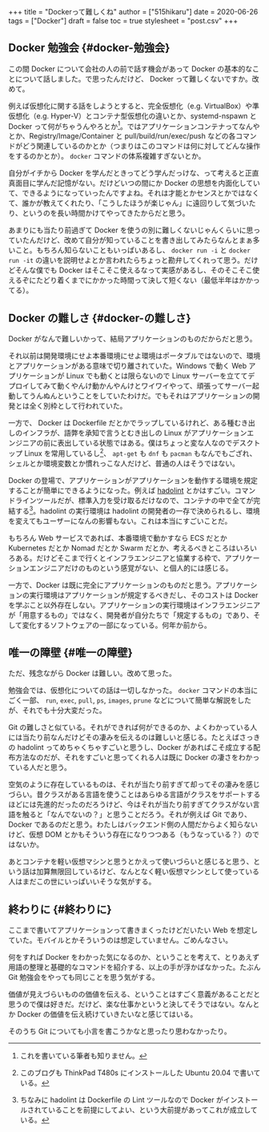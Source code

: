 +++
title = "Dockerって難しくね"
author = ["515hikaru"]
date = 2020-06-26
tags = ["Docker"]
draft = false
toc = true
stylesheet = "post.csv"
+++

## Docker 勉強会 {#docker-勉強会}

この間 Docker について会社の人の前で話す機会があって Docker の基本的なことについて話しました。で思ったんだけど、 Docker って難しくないですか。改めて。

例えば仮想化に関する話をしようとすると、完全仮想化（e.g. VirtualBox）や準仮想化（e.g. Hyper-V）とコンテナ型仮想化の違いとか、systemd-nspawn と Docker って何がちゃうんやろとか[^fn:1]。ではアプリケーションコンテナってなんやとか、Registry/Image/Container と pull/build/run/exec/push などの各コマンドがどう関連しているのかとか（つまりはこのコマンドは何に対してどんな操作をするのかとか）。 `docker` コマンドの体系複雑すぎないとか。

自分がイチから Docker を学んだときってどう学んだっけな、って考えると正直真面目に学んだ記憶がない。だけどいつの間にか Docker の思想を内面化していて、できるようになっていったんですよね。それは才能とかセンスとかではなくて、誰かが教えてくれたり、「こうしたほうが楽じゃん」に遠回りして気づいたり、というのを長い時間かけてやってきたからだと思う。

あまりにも当たり前過ぎて Docker を使うの別に難しくないじゃんくらいに思っていたんだけど、改めて自分が知っていることを書き出してみたらなんとまぁ多いこと。もちろん知らないこともいっぱいあるし、 `docker run -i` と `docker run -it` の違いを説明せよとか言われたらちょっと勘弁してくれって思う。だけどそんな僕でも Docker はそこそこ使えるなって実感があるし、そのそこそこ使えるぞにたどり着くまでにかかった時間って決して短くない（最低半年はかかってる）。


## Docker の難しさ {#docker-の難しさ}

Docker がなんで難しいかって、結局アプリケーションのものだからだと思う。

それ以前は開発環境にせよ本番環境にせよ環境はポータブルではないので、環境とアプリケーションがある意味で切り離されていた。Windows で動く Web アプリケーションが Linux でも動くとは限らないので Linux サーバーを立ててデプロイしてみて動くやんけ動かんやんけとワイワイやって、頑張ってサーバー起動してうんぬんということをしていたわけだ。でもそれはアプリケーションの開発とは全く別枠として行われていた。

一方で、 Docker は Dockerfile だとかでラップしているけれど、ある種むき出しのインフラが、語弊を承知で言うとむき出しの Linux がアプリケーションエンジニアの前に表出している状態ではある。僕はちょっと変な人なのでデスクトップ Linux を常用しているし[^fn:2]、 `apt-get` も `dnf` も `pacman` もなんでもござれ、シェルとか環境変数とか慣れっこな人だけど、普通の人はそうではない。

Docker の登場で、アプリケーションがアプリケーションを動作する環境を規定することが簡単にできるようになった。例えば [hadolint](https://github.com/hadolint/hadolint) とかはすごい。コマンドラインツールだが、標準入力を受け取るだけなので、コンテナの中で全てが完結する[^fn:3]。hadolint の実行環境は hadolint の開発者の一存で決められるし、環境を変えてもユーザーになんの影響もない。これは本当にすごいことだ。

もちろん Web サービスであれば、本番環境で動かすなら ECS だとか Kubernetes だとか Nomad だとか Swarm だとか、考えるべきところはいろいろある。だけどそこまで行くとインフラエンジニアと協業する枠で、アプリケーションエンジニアだけのものという感覚がない、と個人的には感じる。

一方で、Docker は既に完全にアプリケーションのものだと思う。アプリケーションの実行環境はアプリケーションが規定するべきだし、そのコストは Docker を学ぶこと以外存在しない。アプリケーションの実行環境はインフラエンジニアが「用意するもの」ではなく、開発者が自分たちで「規定するもの」であり、そして変化するソフトウェアの一部になっている。何年か前から。


## 唯一の障壁 {#唯一の障壁}

ただ、残念ながら Docker は難しい。改めて思った。

勉強会では、仮想化についての話は一切しなかった。 `docker` コマンドの本当にごく一部、 `run`, `exec`, `pull`, `ps`, `images`, `prune` などについて簡単な解説をしたが、それでも十分大変だった。

Git の難しさと似ている。それができれば何ができるのか、よくわかっている人には当たり前なんだけどその凄みを伝えるのは難しいと感じる。たとえばさっきの hadolint ってめちゃくちゃすごいと思うし、Docker があればこそ成立する配布方法なのだが、それをすごいと思ってくれる人は既に Docker の凄さをわかっている人だと思う。

空気のように存在しているものは、それが当たり前すぎて却ってその凄みを感じづらい。昔クラスがある言語を使うことはあらゆる言語がクラスをサポートするほどには先進的だったのだろうけど、今はそれが当たり前すぎてクラスがない言語を触ると「なんでないの？」と思うことだろう。それが例えば Git であり、 Docker であるのだと思う。わたしはバックエンド側の人間だからよく知らないけど、仮想 DOM とかもそういう存在になりつつある（もうなっている？）のではないか。

あとコンテナを軽い仮想マシンと思うとかえって使いづらいと感じると思う、という話は加算無限回しているけど、なんとなく軽い仮想マシンとして使っている人はまだこの世にいっぱいいそうな気がする。


## 終わりに {#終わりに}

ここまで書いてアプリケーションって書きまくったけどだいたい Web を想定していた。モバイルとかそういうのは想定していません。ごめんなさい。

何をすれば Docker をわかった気になるのか、ということを考えて、とりあえず用語の整理と基礎的なコマンドを紹介する、以上の手が浮かばなかった。たぶん Git 勉強会をやっても同じことを思う気がする。

価値が見えづらいものの価値を伝える、ということはすごく意義があることだと思うので僕は好きだ。だけど、楽な仕事かというと決してそうではない。なんとか Docker の価値を伝え続けていきたいなと感じてはいる。

そのうち Git についても小言を書こうかなと思ったり思わなかったり。

[^fn:1]: これを書いている筆者も知りません。
[^fn:2]: このブログも ThinkPad T480s にインストールした Ubuntu 20.04 で書いている。
[^fn:3]: ちなみに hadolint は Dockerfile の Lint ツールなので Docker がインストールされていることを前提にしてよい、という大前提があってこれが成立している。
